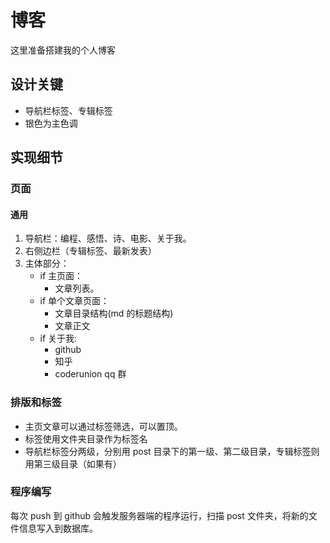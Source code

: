 # 博客
这里准备搭建我的个人博客

## 设计关键
- 导航栏标签、专辑标签
- 银色为主色调

## 实现细节
### 页面

#### 通用
1. 导航栏：编程、感悟、诗、电影、关于我。
2. 右侧边栏（专辑标签、最新发表）
3. 主体部分：
    - if 主页面：
        - 文章列表。
    - if 单个文章页面：
        - 文章目录结构(md 的标题结构)
        - 文章正文
    - if 关于我:
        - github
        - 知乎
        - coderunion qq 群

### 排版和标签

- 主页文章可以通过标签筛选，可以置顶。
- 标签使用文件夹目录作为标签名
- 导航栏标签分两级，分别用 post 目录下的第一级、第二级目录，专辑标签则用第三级目录（如果有）


### 程序编写

每次 push 到 github 会触发服务器端的程序运行，扫描 post 文件夹，将新的文件信息写入到数据库。
